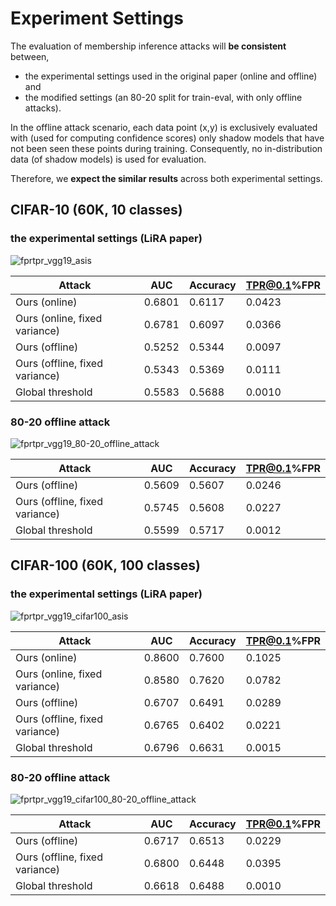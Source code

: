 
# Experiment Settings 

The evaluation of membership inference attacks will **be consistent** between, 
- the experimental settings used in the original paper (online and offline) and
- the modified settings (an 80-20 split for train-eval, with only offline attacks). 

In the offline attack scenario, each data point (x,y) is exclusively evaluated with (used for computing confidence scores) only shadow models that have not been seen these points during training. Consequently, no in-distribution data (of shadow models) is used for evaluation.

Therefore, we **expect the similar results** across both experimental settings. 



## CIFAR-10 (60K, 10 classes)

### the experimental settings (LiRA paper)

![fprtpr_vgg19_asis](https://github.com/user-attachments/assets/6d502c45-2e9a-4c33-8cb9-4c99edc6909d)

| Attack                        | AUC    | Accuracy | TPR@0.1%FPR |
|-------------------------------|--------|----------|-------------|
| Ours (online)                 | 0.6801 | 0.6117   | 0.0423      |
| Ours (online, fixed variance) | 0.6781 | 0.6097   | 0.0366      |
| Ours (offline)                | 0.5252 | 0.5344   | 0.0097      |
| Ours (offline, fixed variance)| 0.5343 | 0.5369   | 0.0111      |
| Global threshold              | 0.5583 | 0.5688   | 0.0010      |

### 80-20 offline attack 

![fprtpr_vgg19_80-20_offline_attack](https://github.com/user-attachments/assets/ab6a6f6c-5d34-451b-8c62-97603707c716)

| Attack                        | AUC    | Accuracy | TPR@0.1%FPR |
|-------------------------------|--------|----------|-------------|
| Ours (offline)                | 0.5609 | 0.5607   | 0.0246      |
| Ours (offline, fixed variance)| 0.5745 | 0.5608   | 0.0227      |
| Global threshold              | 0.5599 | 0.5717   | 0.0012      |


## CIFAR-100 (60K, 100 classes)

### the experimental settings (LiRA paper)

![fprtpr_vgg19_cifar100_asis](https://github.com/user-attachments/assets/b1b8cc0d-44fd-475f-995f-30a1e5871df8)

| Attack                        | AUC    | Accuracy | TPR@0.1%FPR |
|-------------------------------|--------|----------|-------------|
| Ours (online)                 | 0.8600 | 0.7600   | 0.1025      |
| Ours (online, fixed variance) | 0.8580 | 0.7620   | 0.0782      |
| Ours (offline)                | 0.6707 | 0.6491   | 0.0289      |
| Ours (offline, fixed variance)| 0.6765 | 0.6402   | 0.0221      |
| Global threshold              | 0.6796 | 0.6631   | 0.0015      |

### 80-20 offline attack 

![fprtpr_vgg19_cifar100_80-20_offline_attack](https://github.com/user-attachments/assets/ca9be04b-a093-4c42-8a72-3c43b1c99658)


| Attack                        | AUC    | Accuracy | TPR@0.1%FPR |
|-------------------------------|--------|----------|-------------|
| Ours (offline)                | 0.6717 | 0.6513   | 0.0229      |
| Ours (offline, fixed variance)| 0.6800 | 0.6448   | 0.0395      |
| Global threshold              | 0.6618 | 0.6488   | 0.0010      |


